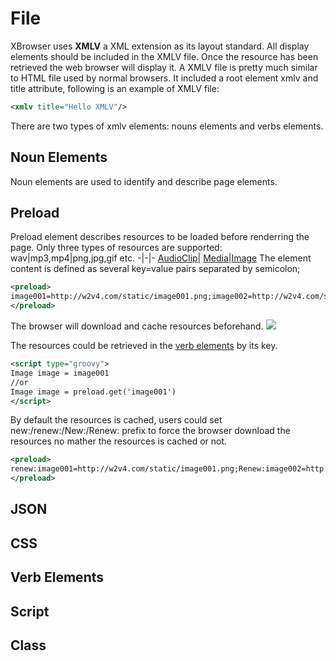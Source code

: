 # File

XBrowser uses **XMLV** a XML extension as its layout standard. All display elements should be included in the XMLV file. Once the resource has been retrieved the web browser will display it. A XMLV file is pretty much similar to HTML file used by normal browsers. It included a root element xmlv and title attribute, following is an example of XMLV file:

```xml
<xmlv title="Hello XMLV"/>
```

There are two types of xmlv elements: nouns elements and verbs elements.

## Noun Elements

Noun elements are used to identify and describe page elements.

## <a name="preload"></a>Preload

Preload element describes resources to be loaded before renderring the page. Only three types of resources are supported:
wav|mp3,mp4|png,jpg,gif etc.
-|-|-
[AudioClip](http://download.java.net/java/jdk9/jfxdocs/javafx/scene/media/AudioClip.html)| [Media](http://download.java.net/java/jdk9/jfxdocs/javafx/scene/media/Media.html)|[Image](http://download.java.net/java/jdk9/jfxdocs/javafx/scene/image/Image.html)
The element content is defined as several key=value pairs separated by semicolon; 

```xml
<preload>
image001=http://w2v4.com/static/image001.png;image002=http://w2v4.com/static/image002.png
</preload>
```
The browser will download and cache resources beforehand.
<img src="https://user-images.githubusercontent.com/5525436/31669158-ec54025c-b319-11e7-8c5d-b185c5e20bb8.png"/>

The resources could be retrieved in the [verb elements](#verb) by its key. 
```xml
<script type="groovy">
Image image = image001
//or
Image image = preload.get('image001')
</script>
```
By default the resources is cached, users could set new:/renew:/New:/Renew: prefix to force the browser download the resources no mather the resources is cached or not.
```xml
<preload>
renew:image001=http://w2v4.com/static/image001.png;Renew:image002=http://w2v4.com/static/image002.png
</preload>
```

## <a name="json"></a>JSON
## <a name="css"></a>CSS

## <a name="verb">Verb Elements

## <a name="script"></a>Script
## <a name="class"></a>Class
